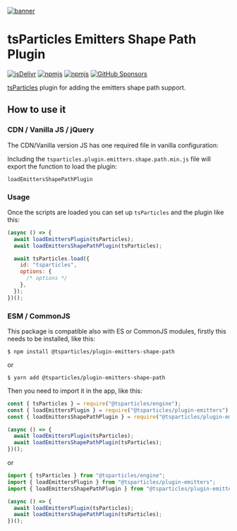 [![banner](https://particles.js.org/images/banner3.png)](https://particles.js.org)

# tsParticles Emitters Shape Path Plugin

[![jsDelivr](https://data.jsdelivr.com/v1/package/npm/@tsparticles/plugin-emitters-shape-path/badge)](https://www.jsdelivr.com/package/npm/@tsparticles/plugin-emitters-shape-path)
[![npmjs](https://badge.fury.io/js/@tsparticles/plugin-emitters-shape-path.svg)](https://www.npmjs.com/package/@tsparticles/plugin-emitters-shape-path)
[![npmjs](https://img.shields.io/npm/dt/@tsparticles/plugin-emitters-shape-path)](https://www.npmjs.com/package/@tsparticles/plugin-emitters-shape-path) [![GitHub Sponsors](https://img.shields.io/github/sponsors/matteobruni)](https://github.com/sponsors/matteobruni)

[tsParticles](https://github.com/tsparticles/tsparticles) plugin for adding the emitters shape path support.

## How to use it

### CDN / Vanilla JS / jQuery

The CDN/Vanilla version JS has one required file in vanilla configuration:

Including the `tsparticles.plugin.emitters.shape.path.min.js` file will export the function to load the plugin:

```text
loadEmittersShapePathPlugin
```

### Usage

Once the scripts are loaded you can set up `tsParticles` and the plugin like this:

```javascript
(async () => {
  await loadEmittersPlugin(tsParticles);
  await loadEmittersShapePathPlugin(tsParticles);

  await tsParticles.load({
    id: "tsparticles",
    options: {
      /* options */
    },
  });
})();
```

### ESM / CommonJS

This package is compatible also with ES or CommonJS modules, firstly this needs to be installed, like this:

```shell
$ npm install @tsparticles/plugin-emitters-shape-path
```

or

```shell
$ yarn add @tsparticles/plugin-emitters-shape-path
```

Then you need to import it in the app, like this:

```javascript
const { tsParticles } = require("@tsparticles/engine");
const { loadEmittersPlugin } = require("@tsparticles/plugin-emitters");
const { loadEmittersShapePathPlugin } = require("@tsparticles/plugin-emitters-shape-path");

(async () => {
  await loadEmittersPlugin(tsParticles);
  await loadEmittersShapePathPlugin(tsParticles);
})();
```

or

```javascript
import { tsParticles } from "@tsparticles/engine";
import { loadEmittersPlugin } from "@tsparticles/plugin-emitters";
import { loadEmittersShapePathPlugin } from "@tsparticles/plugin-emitters-shape-path";

(async () => {
  await loadEmittersPlugin(tsParticles);
  await loadEmittersShapePathPlugin(tsParticles);
})();
```
